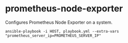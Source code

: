 # prometheus-node-exporter

Configures Prometheus Node Exporter on a system.

`ansible-playbook -i HOST, playbook.yml --extra-vars "prometheus_server_ip=PROMETHEUS_SERVER_IP"`
